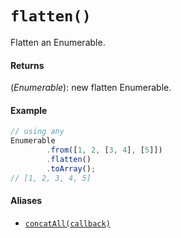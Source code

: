 # `flatten()`

Flatten an Enumerable.

#### Returns

(*Enumerable*): new flatten Enumerable.

#### Example

```js
// using any
Enumerable
        .from([1, 2, [3, 4], [5]])
        .flatten()
        .toArray();
// [1, 2, 3, 4, 5]
```

#### Aliases

- [`concatAll(callback)`](/ConcatAll.md)
